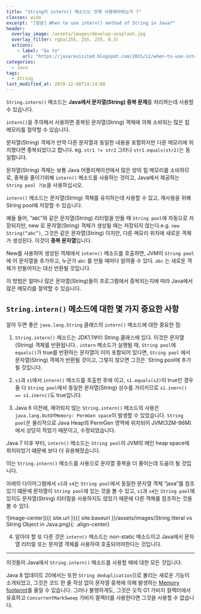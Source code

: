 ```yaml
---
title: "String의 intern() 메소드는 언제 사용해야하는가 ?"
classes: wide
excerpt: "[원문] When to use intern() method of String in Java?"
header:
  overlay_image: /assets/images/develop-unsplash.jpg
  overlay_filter: rgba(255, 255, 255, 0.3)
  actions:
    - label: "Go to"
      url: "https://javarevisited.blogspot.com/2015/12/when-to-use-intern-method-of-string-in-java.html"
categories:
  - Java
tags:
  - String
last_modified_at: 2019-12-08T14:14:00
---
```


`String.intern()` 메소드는 **Java에서 문자열(String) 중복 문제**를 처리하는데 사용할 수 있습니다.

`intern()`을 주의해서 사용하면 중복된 문자열(String) 객체에 의해 소비되는 많은 힙 메모리를 절약할 수 있습니다.

문자열(String) 객체가 만약 다른 문자열과 동일한 내용을 포함하지만 다른 메모리에 위치했다면 중복되었다고 합니다. eg. `str1 != str2` 그러나 `str1.equals(str2)`는 동일합니다.

문자열(String) 객체는 보통 Java 어플리케이션에서 많은 양의 힙 메모리를 소비하므로, 중복을 줄이기위해 `intern()` 메소드를 사용하는 것이고, Java에서 제공하는 `String pool 기능`을 사용하십시오.

`intern()` 메소드는 문자열(String) 객체를 유지하는데 사용할 수 있고, 재사용을 위해 String pool에 저장할 수 있습니다.

예들 들어, “`ABC`”와 같은 문자열(String) 리터럴을 만들 때 `String pool`에 자동으로 저장되지만, new 로 문자열(String) 객체가 생성될 때는 저장되지 않는다.e.g. `new String(“abc”)`, 그것은 같은 문자열(String) 이지만, 다른 메모리 위치에 새로운 객체가 생성된다. 이것이 **중복 문자열**입니다.

New를 사용하여 생성된 객체에서 `intern()` 메소드를 호출하면, JVM이 `String pool`에 이 문자열을 추가하고, 누군가 `abc` 를 만들 때마다 알려줄 수 있다. `abc` 는 새로운 객체가 만들어지는 대신 반환될 것입니다.

이 방법은 얼마나 많은 문자열(String)들이 프로그램에서 중복되는지에 따라 Java에서 많은 메모리를 절약할 수 있습니다.

## `String.intern()` 메소드에 대한 몇 가지 중요한 사항

알아 두면 좋은 `java.lang.String` 클래스의 `intern()` 메소드에 대한 중요한 점: 

1) `String.intern()` 메소드는 JDK1.1부터 String 클래스에 있다. 이것은 문자열(String) 객체를 반환됩니다.. `intern` 메소드가 실행될 때, `String pool`에 `equals()`가 true를 반환하는 문자열이 이미 포함되어 있다면, `String pool` 에서 문자열(String) 객체가 반환될 것이고, 그렇지 않으면 그것은 `String pool에 추가 될 것입니다.

2) `s1`과 `s1`에서 `intern()` 메소드를 호출한 후에 이고, `s1.equals(s2)`이 true인 경우 둘 다 `String pool`에서 동일한 문자열(String) 상수를 가리키므로 `s1.inern() == s1.inern()`도 true입니다.

3) Java 6 이전에, 제어되지 않는 `String.intern()` 메소드의 사용은 `java.lang.OutOfMemory: PermGen space`이 발생할 수 있었습니다. `String pool`은 물리적으로 Java Heap의 PermGen 영역에 위치되어 JVM(32M-96M)에서 상당히 작았기 때문이고, 수정되었습니다.

Java 7 이후 부터, `intern()` 메소드는 `String pool`이 JVM의 메인 heap space에 위치되었기 떄문에 보다 더 유용해졌습니다.

이는 `String.intern()` 메소드를 사용으로 문자열 중복을 더 줄이는데 도움이 될 것입니다.

아래의 다이어그램에서 `s3`과 `s4`는 `String pool`에서 동일한 문자열 객체 “java”를 참조있기 떄문에 문자열이 `String pool`에 있는 것을 볼 수 있고, `s1`과 `s4`는 `String pool`에 있지도 문자열(String) 리터럴을 사용하지도 않았기 때문에 다른 객체를 참조하는 것을 볼 수 있다.

![image-center]({{ site.url }}{{ site.baseurl }}/assets/images/String literal vs String Object in Java.png){: .align-center}

4) 알아야 할 또 다른 것은 `intern()` 메소드는 non-static 메소드이고 Java에서 문자열 리터럴 또는 문자열 객체를 사용하여 호출되어야한다는 것입니다.

---

이것들이 Java에서 `String.intern()` 메소드를 사용할 때에 대한 모든 것입니다.

Java 8 업데이트 20에서는 또한 `String deduplication`으로 불리는 새로운 기능이 소개되었고, 그것은 코드 한 줄 작성 없이 문자열 중복에 의해 발생하는 [Memory footprint](https://en.wikipedia.org/wiki/Memory_footprint)를 줄일 수 있습니다. 그러나 불행하게도, 그것은 오직 G1 가비지 컬렉터에서 유효하고 `ConcurrentMarkSweep` 가비지 컬렉터를 사용한다면 그것을 사용할 수 없습니다.